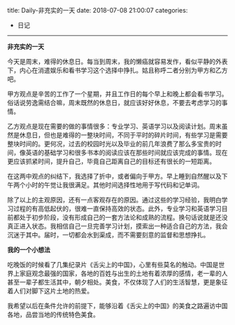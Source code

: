 title: Daily-非充实的一天
date: 2018-07-08 21:00:07
categories:
- 日记

---

**非充实的一天**

今天是周末，难得的休息日。每当到周末，我的懒癌就容易发作，看似平静的外表下，内心在消遣娱乐和看书学习这个选择中挣扎。姑且称呼二者分别为甲方和乙方吧。

甲方观点是辛苦的工作了一个星期，并且工作日的每个早上和晚上都会看书学习。俗话说劳逸需结合嘛，周末既然的休息日，就应该好好休息，不要去考虑学习的事情。

乙方观点是现在需要的做的事情很多：专业学习、英语学习以及阅读计划。周末虽然是休息日，但也是难得的一整块时间，不同于平时的碎片时间，有些学习是需要整块时间的。更何况，过去的校园时光以及毕业的前几年浪费了那么多宝贵的时间，像英语的基础学习和很多书本的阅读应该在那些时间就应该完成的事情。现在更应该抓紧时间，提升自己，毕竟自己距离自己的目标还有很长的一短距离。

在这两中观点的纠结下，我选择了折中，或者偏向于甲方。早上睡到自然醒以及下午两个小时的午觉让我很满足。其他时间选择性地用于写代码和记单词。

除了以上的主观原因，还有一点客观存在的原因。通过这些的学习经验，我明白学习过程的有高低起伏的，很难一直保持高效的状态。此外，专业学习和英语学习目前都处于初步阶段，没有形成自己的一套方法论和成熟的流程。换句话说就是还没真正进入状态。我相信自己一旦完善学习计划，摸索出一种适合自己的方法，我会沉迷于其中。届时，一切都会水到渠成，而不需要刻意的监督和思想挣扎。

**我的一个小想法**

吃晚饭的时候看了几集纪录片《舌尖上的中国》，心里有些莫名的触动。中国是世界上家庭观念最强的国家，各地的百姓与出生的土地有着浓厚的感情，老一辈的人甚至一辈子都生活其中，朝夕相处。美食，不仅体现了人们的生活智慧，更是象征着人们对脚下这片土地的热爱。

我希望以后在条件允许的前提下，能够沿着《舌尖上的中国》的美食之路遍访中国各地，品尝当地的传统特色美食。
